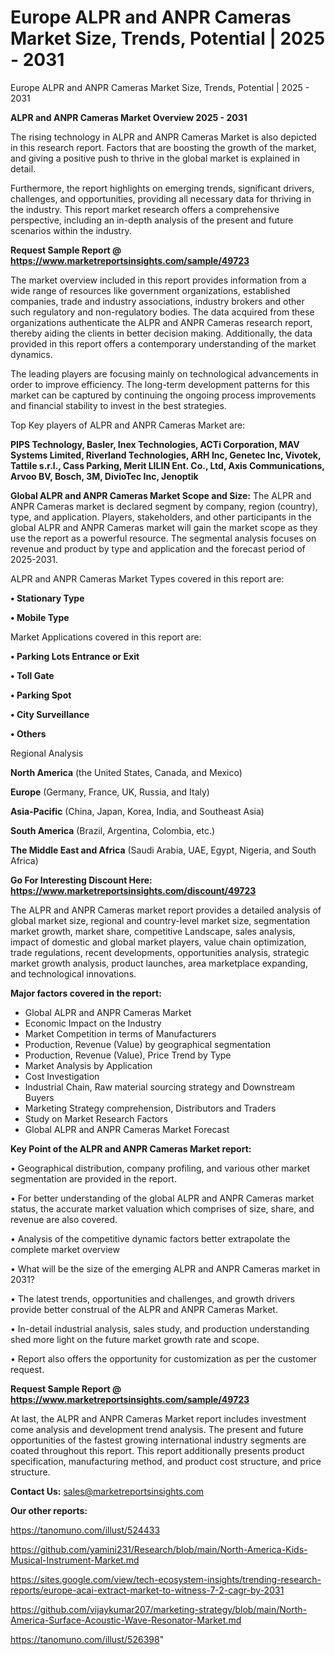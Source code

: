 # Europe ALPR and ANPR Cameras Market Size, Trends, Potential | 2025 - 2031
 Europe ALPR and ANPR Cameras Market Size, Trends, Potential | 2025 - 2031

<Strong> ALPR and ANPR Cameras Market Overview 2025 - 2031</strong>

The rising technology in ALPR and ANPR Cameras Market is also depicted in this research report. Factors that are boosting the growth of the market, and giving a positive push to thrive in the global market is explained in detail.

Furthermore, the report highlights on emerging trends, significant drivers, challenges, and opportunities, providing all necessary data for thriving in the industry. This report market research offers a comprehensive perspective, including an in-depth analysis of the present and future scenarios within the industry.

<strong>Request Sample Report @ <a href=https://www.marketreportsinsights.com/sample/49723>https://www.marketreportsinsights.com/sample/49723</a></strong>

The market overview included in this report provides information from a wide range of resources like government organizations, established companies, trade and industry associations, industry brokers and other such regulatory and non-regulatory bodies. The data acquired from these organizations authenticate the ALPR and ANPR Cameras research report, thereby aiding the clients in better decision making. Additionally, the data provided in this report offers a contemporary understanding of the market dynamics.

The leading players are focusing mainly on technological advancements in order to improve efficiency. The long-term development patterns for this market can be captured by continuing the ongoing process improvements and financial stability to invest in the best strategies.

Top Key players of ALPR and ANPR Cameras Market are:

<strong>PIPS Technology, Basler, Inex Technologies, ACTi Corporation, MAV Systems Limited, Riverland Technologies, ARH Inc, Genetec Inc, Vivotek, Tattile s.r.l., Cass Parking, Merit LILIN Ent. Co., Ltd, Axis Communications, Arvoo BV, Bosch, 3M, DivioTec Inc, Jenoptik</strong>

<strong><b>Global ALPR and ANPR Cameras Market Scope and Size:</b></strong>
The ALPR and ANPR Cameras market is declared segment by company, region (country), type, and application. Players, stakeholders, and other participants in the global ALPR and ANPR Cameras market will gain the market scope as they use the report as a powerful resource. The segmental analysis focuses on revenue and product by type and application and the forecast period of 2025-2031.

ALPR and ANPR Cameras Market Types covered in this report are:

<strong>•  Stationary Type

•  Mobile Type</strong>

Market Applications covered in this report are:

<strong>•  Parking Lots Entrance or Exit

•  Toll Gate

•  Parking Spot

•  City Surveillance

•  Others</strong> 

Regional Analysis

<strong>North America</strong> (the United States, Canada, and Mexico)

<strong>Europe</strong> (Germany, France, UK, Russia, and Italy)

<strong>Asia-Pacific</strong> (China, Japan, Korea, India, and Southeast Asia)

<strong>South America</strong> (Brazil, Argentina, Colombia, etc.)

<strong>The Middle East and Africa</strong> (Saudi Arabia, UAE, Egypt, Nigeria, and South Africa)

<strong>Go For Interesting Discount Here: <a href=https://www.marketreportsinsights.com/discount/49723>https://www.marketreportsinsights.com/discount/49723</a></strong>

The ALPR and ANPR Cameras market report provides a detailed analysis of global market size, regional and country-level market size, segmentation market growth, market share, competitive Landscape, sales analysis, impact of domestic and global market players, value chain optimization, trade regulations, recent developments, opportunities analysis, strategic market growth analysis, product launches, area marketplace expanding, and technological innovations.

<strong><b>Major factors covered in the report:</b></strong>
<ul>
  <li>Global ALPR and ANPR Cameras Market </li>
  <li>Economic Impact on the Industry</li>
  <li>Market Competition in terms of Manufacturers</li>
  <li>Production, Revenue (Value) by geographical segmentation</li>
  <li>Production, Revenue (Value), Price Trend by Type</li>
  <li>Market Analysis by Application</li>
  <li>Cost Investigation</li>
  <li>Industrial Chain, Raw material sourcing strategy and Downstream Buyers</li>
  <li>Marketing Strategy comprehension, Distributors and Traders</li>
  <li>Study on Market Research Factors</li>
  <li>Global ALPR and ANPR Cameras Market Forecast</li>
</ul>

<strong><b>Key Point of the ALPR and ANPR Cameras Market report:</b></strong>

• Geographical distribution, company profiling, and various other market segmentation are provided in the report.

• For better understanding of the global ALPR and ANPR Cameras market status, the accurate market valuation which comprises of size, share, and revenue are also covered.

• Analysis of the competitive dynamic factors better extrapolate the complete market overview

• What will be the size of the emerging ALPR and ANPR Cameras market in 2031?

• The latest trends, opportunities and challenges, and growth drivers provide better construal of the ALPR and ANPR Cameras Market.

• In-detail industrial analysis, sales study, and production understanding shed more light on the future market growth rate and scope.

• Report also offers the opportunity for customization as per the customer request.

<strong>Request Sample Report @ <a href=https://www.marketreportsinsights.com/sample/49723>https://www.marketreportsinsights.com/sample/49723</a></strong>

At last, the ALPR and ANPR Cameras Market report includes investment come analysis and development trend analysis. The present and future opportunities of the fastest growing international industry segments are coated throughout this report. This report additionally presents product specification, manufacturing method, and product cost structure, and price structure.

<strong>Contact Us:</strong>
sales@marketreportsinsights.com

<strong>Our other reports:</strong>

<a href=https://tanomuno.com/illust/524433>https://tanomuno.com/illust/524433</a>

<a href=https://github.com/yamini231/Research/blob/main/North-America-Kids-Musical-Instrument-Market.md>https://github.com/yamini231/Research/blob/main/North-America-Kids-Musical-Instrument-Market.md</a>

<a href=https://sites.google.com/view/tech-ecosystem-insights/trending-research-reports/europe-acai-extract-market-to-witness-7-2-cagr-by-2031>https://sites.google.com/view/tech-ecosystem-insights/trending-research-reports/europe-acai-extract-market-to-witness-7-2-cagr-by-2031</a>

<a href=https://github.com/vijaykumar207/marketing-strategy/blob/main/North-America-Surface-Acoustic-Wave-Resonator-Market.md>https://github.com/vijaykumar207/marketing-strategy/blob/main/North-America-Surface-Acoustic-Wave-Resonator-Market.md</a>

<a href=https://tanomuno.com/illust/526398>https://tanomuno.com/illust/526398</a>"
